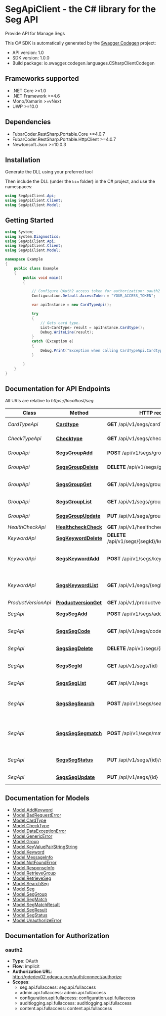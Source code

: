 # SegApiClient - the C# library for the Seg API

Provide API for Manage Segs

This C# SDK is automatically generated by the [Swagger Codegen](https://github.com/swagger-api/swagger-codegen) project:

- API version: 1.0
- SDK version: 1.0.0
- Build package: io.swagger.codegen.languages.CSharpClientCodegen

<a name="frameworks-supported"></a>
## Frameworks supported
- .NET Core >=1.0
- .NET Framework >=4.6
- Mono/Xamarin >=vNext
- UWP >=10.0

<a name="dependencies"></a>
## Dependencies
- FubarCoder.RestSharp.Portable.Core >=4.0.7
- FubarCoder.RestSharp.Portable.HttpClient >=4.0.7
- Newtonsoft.Json >=10.0.3

<a name="installation"></a>
## Installation
Generate the DLL using your preferred tool

Then include the DLL (under the `bin` folder) in the C# project, and use the namespaces:
```csharp
using SegApiClient.Api;
using SegApiClient.Client;
using SegApiClient.Model;
```
<a name="getting-started"></a>
## Getting Started

```csharp
using System;
using System.Diagnostics;
using SegApiClient.Api;
using SegApiClient.Client;
using SegApiClient.Model;

namespace Example
{
    public class Example
    {
        public void main()
        {

            // Configure OAuth2 access token for authorization: oauth2
            Configuration.Default.AccessToken = "YOUR_ACCESS_TOKEN";

            var apiInstance = new CardTypeApi();

            try
            {
                // Gets card type.
                List<CardType> result = apiInstance.Cardtype();
                Debug.WriteLine(result);
            }
            catch (Exception e)
            {
                Debug.Print("Exception when calling CardTypeApi.Cardtype: " + e.Message );
            }

        }
    }
}
```

<a name="documentation-for-api-endpoints"></a>
## Documentation for API Endpoints

All URIs are relative to *https://localhost/seg*

Class | Method | HTTP request | Description
------------ | ------------- | ------------- | -------------
*CardTypeApi* | [**Cardtype**](docs/CardTypeApi.md#cardtype) | **GET** /api/v1/segs/cardType | Gets card type.
*CheckTypeApi* | [**Checktype**](docs/CheckTypeApi.md#checktype) | **GET** /api/v1/segs/checkType | Gets check type.
*GroupApi* | [**SegsGroupAdd**](docs/GroupApi.md#segsgroupadd) | **POST** /api/v1/segs/groups | Add seg group.
*GroupApi* | [**SegsGroupDelete**](docs/GroupApi.md#segsgroupdelete) | **DELETE** /api/v1/segs/groups/{id} | To delete seg group.
*GroupApi* | [**SegsGroupGet**](docs/GroupApi.md#segsgroupget) | **GET** /api/v1/segs/groups/{id} | Get seg group by group id.
*GroupApi* | [**SegsGroupList**](docs/GroupApi.md#segsgrouplist) | **GET** /api/v1/segs/groups | Get list of seg groups.
*GroupApi* | [**SegsGroupUpdate**](docs/GroupApi.md#segsgroupupdate) | **PUT** /api/v1/segs/groups/{id} | To update seg group.
*HealthCheckApi* | [**HealthcheckCheck**](docs/HealthCheckApi.md#healthcheckcheck) | **GET** /api/v1/healthcheck | 
*KeywordApi* | [**SegKeywordDelete**](docs/KeywordApi.md#segkeyworddelete) | **DELETE** /api/v1/segs/{segId}/keywords/{keyword} | Delete Keyword
*KeywordApi* | [**SegsKeywordAdd**](docs/KeywordApi.md#segskeywordadd) | **POST** /api/v1/segs/keywords | This method will add keyword
*KeywordApi* | [**SegsKeywordList**](docs/KeywordApi.md#segskeywordlist) | **GET** /api/v1/segs/{segId}/keywords | This will return list of keyword by seg key
*ProductVersionApi* | [**ProductversionGet**](docs/ProductVersionApi.md#productversionget) | **GET** /api/v1/productversion | 
*SegApi* | [**SegsSegAdd**](docs/SegApi.md#segssegadd) | **POST** /api/v1/segs/add | Add seg detail.
*SegApi* | [**SegsSegCode**](docs/SegApi.md#segssegcode) | **GET** /api/v1/segs/codes/{code} | Get seg detail by seg code.
*SegApi* | [**SegsSegDelete**](docs/SegApi.md#segssegdelete) | **DELETE** /api/v1/segs/{id} | Delete segs.
*SegApi* | [**SegsSegId**](docs/SegApi.md#segssegid) | **GET** /api/v1/segs/{id} | Get seg detail by seg key.
*SegApi* | [**SegsSegList**](docs/SegApi.md#segsseglist) | **GET** /api/v1/segs | Get list of segs.
*SegApi* | [**SegsSegSearch**](docs/SegApi.md#segssegsearch) | **POST** /api/v1/segs/search | Get segs base on search criteria.
*SegApi* | [**SegsSegSegmatch**](docs/SegApi.md#segssegsegmatch) | **POST** /api/v1/segs/match | Get segs match based on search criteria
*SegApi* | [**SegsSegStatus**](docs/SegApi.md#segssegstatus) | **PUT** /api/v1/segs/{id}/status | Update segs status.
*SegApi* | [**SegsSegUpdate**](docs/SegApi.md#segssegupdate) | **PUT** /api/v1/segs/{id} | Update seg.


<a name="documentation-for-models"></a>
## Documentation for Models

 - [Model.AddKeyword](docs/AddKeyword.md)
 - [Model.BadRequestError](docs/BadRequestError.md)
 - [Model.CardType](docs/CardType.md)
 - [Model.CheckType](docs/CheckType.md)
 - [Model.DataExceptionError](docs/DataExceptionError.md)
 - [Model.GenericError](docs/GenericError.md)
 - [Model.Group](docs/Group.md)
 - [Model.KeyValuePairStringString](docs/KeyValuePairStringString.md)
 - [Model.Keyword](docs/Keyword.md)
 - [Model.MessageInfo](docs/MessageInfo.md)
 - [Model.NotFoundError](docs/NotFoundError.md)
 - [Model.ResponseInfo](docs/ResponseInfo.md)
 - [Model.RetrieveGroup](docs/RetrieveGroup.md)
 - [Model.RetrieveSeg](docs/RetrieveSeg.md)
 - [Model.SearchSeg](docs/SearchSeg.md)
 - [Model.Seg](docs/Seg.md)
 - [Model.SegGroup](docs/SegGroup.md)
 - [Model.SegMatch](docs/SegMatch.md)
 - [Model.SegMatchResult](docs/SegMatchResult.md)
 - [Model.SegResult](docs/SegResult.md)
 - [Model.SegStatus](docs/SegStatus.md)
 - [Model.UnauthorizeError](docs/UnauthorizeError.md)


<a name="documentation-for-authorization"></a>
## Documentation for Authorization

<a name="oauth2"></a>
### oauth2

- **Type**: OAuth
- **Flow**: implicit
- **Authorization URL**: http://gdedev02.gdeacu.com/auth/connect/authorize
- **Scopes**: 
  - seg.api.fullaccess: seg.api.fullaccess
  - admin.api.fullaccess: admin.api.fullaccess
  - configuration.api.fullaccess: configuration.api.fullaccess
  - auditlogging.api.fullaccess: auditlogging.api.fullaccess
  - content.api.fullaccess: content.api.fullaccess

